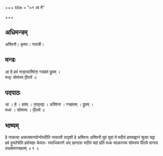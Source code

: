 +++
title = "०१ आ मे"

+++
## अधिमन्त्रम्
अश्विनौ। कृष्णः। गायत्री।

## मन्त्रः
आ मे॒ हवं॑ नास॒त्याश्वि॑ना॒ गच्छ॑तं यु॒वम् ।  
मध्वः॒ सोम॑स्य पी॒तये॑ ॥

## पदपाठः
आ । मे॒ । हव॑म् । ना॒स॒त्या॒ । अश्वि॑ना । गच्छ॑तम् । यु॒वम् ।  
मध्वः॑ । सोम॑स्य । पी॒तये॑ ॥

## भाष्यम्
हे नासत्या असत्यमनयोर्नास्तीति नासत्यौ तादृशौ हे अश्विना अश्विनौ युवं युवां मे मदीयं हवमाह्वानं श्रुत्वा यद्वा हवं हूयतेत्रेति हवोयज्ञः केवल- स्याधिकरणे अप् छान्दसः मदीयं यज्ञं प्रति मध्वः मदकरस्य सोमस्य पीतये पानाय तदर्थमागच्छतम् ॥ १ ॥